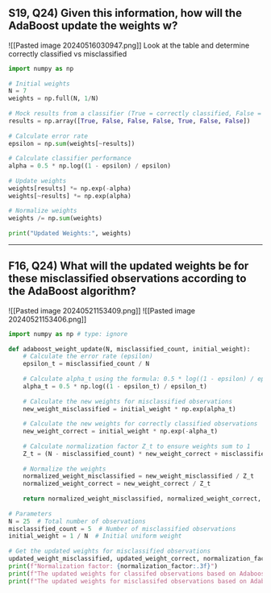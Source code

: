 
## S19, Q24) Given this information, how will the AdaBoost update the weights w?

![[Pasted image 20240516030947.png]]
Look at the table and determine correctly classified vs misclassified

```python
import numpy as np  
  
# Initial weights  
N = 7  
weights = np.full(N, 1/N)  
  
# Mock results from a classifier (True = correctly classified, False = misclassified)  
results = np.array([True, False, False, False, True, False, False])  
  
# Calculate error rate  
epsilon = np.sum(weights[~results])  
  
# Calculate classifier performance  
alpha = 0.5 * np.log((1 - epsilon) / epsilon)  
  
# Update weights  
weights[results] *= np.exp(-alpha)  
weights[~results] *= np.exp(alpha)  
  
# Normalize weights  
weights /= np.sum(weights)  
  
print("Updated Weights:", weights)
```



---
## F16, Q24) What will the updated weights be for these misclassified observations according to the AdaBoost algorithm?
![[Pasted image 20240521153409.png]]
![[Pasted image 20240521153406.png]]

```python
import numpy as np # type: ignore  
  
def adaboost_weight_update(N, misclassified_count, initial_weight):  
    # Calculate the error rate (epsilon)  
    epsilon_t = misclassified_count / N  
  
    # Calculate alpha_t using the formula: 0.5 * log((1 - epsilon) / epsilon)  
    alpha_t = 0.5 * np.log((1 - epsilon_t) / epsilon_t)  
  
    # Calculate the new weights for misclassified observations  
    new_weight_misclassified = initial_weight * np.exp(alpha_t)  
  
    # Calculate the new weights for correctly classified observations  
    new_weight_correct = initial_weight * np.exp(-alpha_t)  
  
    # Calculate normalization factor Z_t to ensure weights sum to 1  
    Z_t = (N - misclassified_count) * new_weight_correct + misclassified_count * new_weight_misclassified  
  
    # Normalize the weights  
    normalized_weight_misclassified = new_weight_misclassified / Z_t  
    normalized_weight_correct = new_weight_correct / Z_t  
  
    return normalized_weight_misclassified, normalized_weight_correct, Z_t  
  
# Parameters  
N = 25  # Total number of observations  
misclassified_count = 5  # Number of misclassified observations  
initial_weight = 1 / N  # Initial uniform weight  
  
# Get the updated weights for misclassified observations  
updated_weight_misclassified, updated_weight_correct, normalization_factor = adaboost_weight_update(N, misclassified_count, initial_weight)  
print(f"Normalization factor: {normalization_factor:.3f}")  
print(f"The updated weights for classifed observations based on Adaboost is: {updated_weight_correct:.3f}")  
print(f"The updated weights for misclassifed observations based on Adaboost is: {updated_weight_misclassified:.3f}")
```